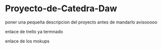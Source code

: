 # Proyecto-de-Catedra-Daw
poner una pequeña descripcion del proyecto antes de mandarlo avisooooo 

enlace de trello ya termnado
 
 enlace de los mokups
 
 


